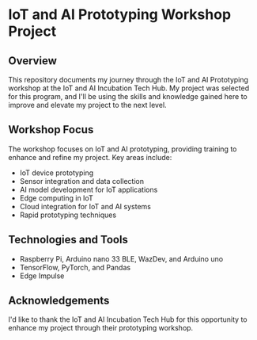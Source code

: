 # IoT and AI Prototyping Workshop Project

## Overview

This repository documents my journey through the IoT and AI Prototyping workshop at the IoT and AI Incubation Tech Hub. My project was selected for this program, and I'll be using the skills and knowledge gained here to improve and elevate my project to the next level.

## Workshop Focus

The workshop focuses on IoT and AI prototyping, providing training to enhance and refine my project. Key areas include:

- IoT device prototyping
- Sensor integration and data collection
- AI model development for IoT applications
- Edge computing in IoT
- Cloud integration for IoT and AI systems
- Rapid prototyping techniques

## Technologies and Tools

- Raspberry Pi, Arduino nano 33 BLE, WazDev, and Arduino uno
- TensorFlow, PyTorch, and Pandas
- Edge Impulse

## Acknowledgements

I'd like to thank the IoT and AI Incubation Tech Hub for this opportunity to enhance my project through their prototyping workshop.

